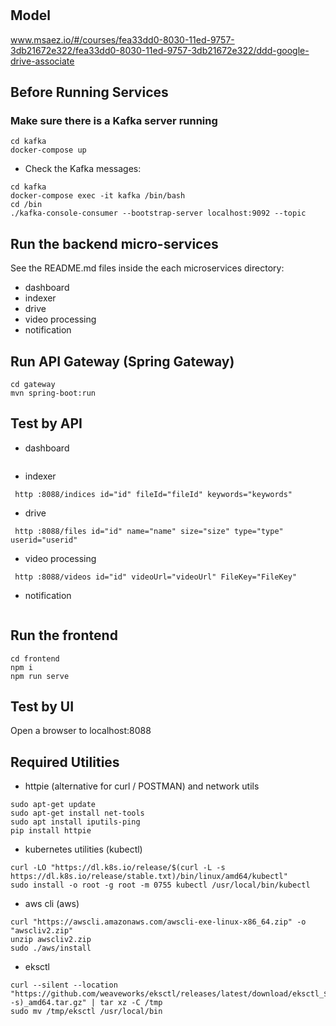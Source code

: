 # 

## Model
www.msaez.io/#/courses/fea33dd0-8030-11ed-9757-3db21672e322/fea33dd0-8030-11ed-9757-3db21672e322/ddd-google-drive-associate

## Before Running Services
### Make sure there is a Kafka server running
```
cd kafka
docker-compose up
```
- Check the Kafka messages:
```
cd kafka
docker-compose exec -it kafka /bin/bash
cd /bin
./kafka-console-consumer --bootstrap-server localhost:9092 --topic
```

## Run the backend micro-services
See the README.md files inside the each microservices directory:

- dashboard
- indexer
- drive
- video processing
- notification


## Run API Gateway (Spring Gateway)
```
cd gateway
mvn spring-boot:run
```

## Test by API
- dashboard
```
```
- indexer
```
 http :8088/indices id="id" fileId="fileId" keywords="keywords" 
```
- drive
```
 http :8088/files id="id" name="name" size="size" type="type" userid="userid" 
```
- video processing
```
 http :8088/videos id="id" videoUrl="videoUrl" FileKey="FileKey" 
```
- notification
```
```


## Run the frontend
```
cd frontend
npm i
npm run serve
```

## Test by UI
Open a browser to localhost:8088

## Required Utilities

- httpie (alternative for curl / POSTMAN) and network utils
```
sudo apt-get update
sudo apt-get install net-tools
sudo apt install iputils-ping
pip install httpie
```

- kubernetes utilities (kubectl)
```
curl -LO "https://dl.k8s.io/release/$(curl -L -s https://dl.k8s.io/release/stable.txt)/bin/linux/amd64/kubectl"
sudo install -o root -g root -m 0755 kubectl /usr/local/bin/kubectl
```

- aws cli (aws)
```
curl "https://awscli.amazonaws.com/awscli-exe-linux-x86_64.zip" -o "awscliv2.zip"
unzip awscliv2.zip
sudo ./aws/install
```

- eksctl 
```
curl --silent --location "https://github.com/weaveworks/eksctl/releases/latest/download/eksctl_$(uname -s)_amd64.tar.gz" | tar xz -C /tmp
sudo mv /tmp/eksctl /usr/local/bin
```

